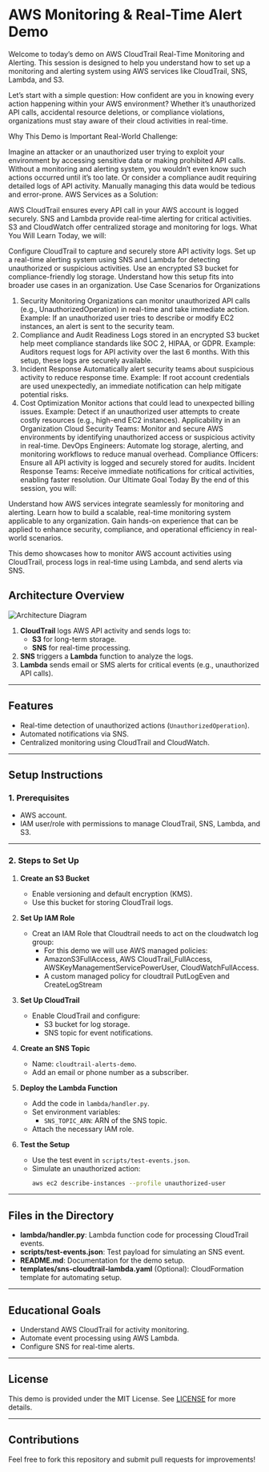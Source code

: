 # AWS Monitoring & Real-Time Alert Demo

Welcome to today’s demo on AWS CloudTrail Real-Time Monitoring and Alerting. This session is designed to help you understand how to set up a monitoring and alerting system using AWS services like CloudTrail, SNS, Lambda, and S3.

Let’s start with a simple question: How confident are you in knowing every action happening within your AWS environment? Whether it’s unauthorized API calls, accidental resource deletions, or compliance violations, organizations must stay aware of their cloud activities in real-time.

Why This Demo is Important
Real-World Challenge:

Imagine an attacker or an unauthorized user trying to exploit your environment by accessing sensitive data or making prohibited API calls. Without a monitoring and alerting system, you wouldn’t even know such actions occurred until it’s too late.
Or consider a compliance audit requiring detailed logs of API activity. Manually managing this data would be tedious and error-prone.
AWS Services as a Solution:

AWS CloudTrail ensures every API call in your AWS account is logged securely.
SNS and Lambda provide real-time alerting for critical activities.
S3 and CloudWatch offer centralized storage and monitoring for logs.
What You Will Learn
Today, we will:

Configure CloudTrail to capture and securely store API activity logs.
Set up a real-time alerting system using SNS and Lambda for detecting unauthorized or suspicious activities.
Use an encrypted S3 bucket for compliance-friendly log storage.
Understand how this setup fits into broader use cases in an organization.
Use Case Scenarios for Organizations
1. Security Monitoring
Organizations can monitor unauthorized API calls (e.g., UnauthorizedOperation) in real-time and take immediate action.
Example: If an unauthorized user tries to describe or modify EC2 instances, an alert is sent to the security team.
2. Compliance and Audit Readiness
Logs stored in an encrypted S3 bucket help meet compliance standards like SOC 2, HIPAA, or GDPR.
Example: Auditors request logs for API activity over the last 6 months. With this setup, these logs are securely available.
3. Incident Response
Automatically alert security teams about suspicious activity to reduce response time.
Example: If root account credentials are used unexpectedly, an immediate notification can help mitigate potential risks.
4. Cost Optimization
Monitor actions that could lead to unexpected billing issues.
Example: Detect if an unauthorized user attempts to create costly resources (e.g., high-end EC2 instances).
Applicability in an Organization
Cloud Security Teams:
Monitor and secure AWS environments by identifying unauthorized access or suspicious activity in real-time.
DevOps Engineers:
Automate log storage, alerting, and monitoring workflows to reduce manual overhead.
Compliance Officers:
Ensure all API activity is logged and securely stored for audits.
Incident Response Teams:
Receive immediate notifications for critical activities, enabling faster resolution.
Our Ultimate Goal Today
By the end of this session, you will:

Understand how AWS services integrate seamlessly for monitoring and alerting.
Learn how to build a scalable, real-time monitoring system applicable to any organization.
Gain hands-on experience that can be applied to enhance security, compliance, and operational efficiency in real-world scenarios.


This demo showcases how to monitor AWS account activities using CloudTrail, process logs in real-time using Lambda, and send alerts via SNS.

## **Architecture Overview**

![Architecture Diagram](link-to-diagram-if-any)

1. **CloudTrail** logs AWS API activity and sends logs to:
   - **S3** for long-term storage.
   - **SNS** for real-time processing.
2. **SNS** triggers a **Lambda** function to analyze the logs.
3. **Lambda** sends email or SMS alerts for critical events (e.g., unauthorized API calls).

---

## **Features**
- Real-time detection of unauthorized actions (`UnauthorizedOperation`).
- Automated notifications via SNS.
- Centralized monitoring using CloudTrail and CloudWatch.

---

## **Setup Instructions**

### **1. Prerequisites**
- AWS account.
- IAM user/role with permissions to manage CloudTrail, SNS, Lambda, and S3.

---

### **2. Steps to Set Up**

1. **Create an S3 Bucket**
   - Enable versioning and default encryption (KMS).
   - Use this bucket for storing CloudTrail logs.

2. **Set Up IAM Role**
   - Creat an IAM Role that Cloudtrail needs to act on the cloudwatch log group:
     - For this demo we will use AWS managed policies:
     - AmazonS3FullAccess, AWS CloudTrail_FullAccess, AWSKeyManagementServicePowerUser, CloudWatchFullAccess.
     - A custom managed policy for cloudtrail PutLogEven and CreateLogStream

3. **Set Up CloudTrail**
   - Enable CloudTrail and configure:
     - S3 bucket for log storage.
     - SNS topic for event notifications.

4. **Create an SNS Topic**
   - Name: `cloudtrail-alerts-demo`.
   - Add an email or phone number as a subscriber.

5. **Deploy the Lambda Function**
   - Add the code in `lambda/handler.py`.
   - Set environment variables:
     - `SNS_TOPIC_ARN`: ARN of the SNS topic.
   - Attach the necessary IAM role.

6. **Test the Setup**
   - Use the test event in `scripts/test-events.json`.
   - Simulate an unauthorized action:
     ```bash
     aws ec2 describe-instances --profile unauthorized-user
     ```

---

## **Files in the Directory**

- **lambda/handler.py**: Lambda function code for processing CloudTrail events.
- **scripts/test-events.json**: Test payload for simulating an SNS event.
- **README.md**: Documentation for the demo setup.
- **templates/sns-cloudtrail-lambda.yaml** (Optional): CloudFormation template for automating setup.

---

## **Educational Goals**

- Understand AWS CloudTrail for activity monitoring.
- Automate event processing using AWS Lambda.
- Configure SNS for real-time alerts.

---

## **License**
This demo is provided under the MIT License. See [LICENSE](LICENSE) for more details.

---

## **Contributions**
Feel free to fork this repository and submit pull requests for improvements!
